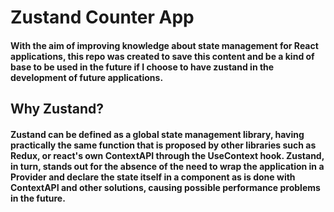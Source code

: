 # Zustand Counter App

#### With the aim of improving knowledge about state management for React applications, this repo was created to save this content and be a kind of base to be used in the future if I choose to have zustand in the development of future applications.

## Why Zustand? 

#### Zustand can be defined as a global state management library, having practically the same function that is proposed by other libraries such as Redux, or react's own ContextAPI through the UseContext hook. Zustand, in turn, stands out for the absence of the need to wrap the application in a Provider and declare the state itself in a component as is done with ContextAPI and other solutions, causing possible performance problems in the future.
